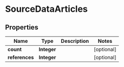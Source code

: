 

# SourceDataArticles


## Properties

Name | Type | Description | Notes
------------ | ------------- | ------------- | -------------
**count** | **Integer** |  |  [optional]
**references** | **Integer** |  |  [optional]



